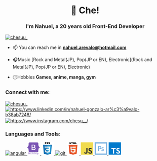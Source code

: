<h1 align="center">👃 Che!</h1>
<h3 align="center">I'm Nahuel, a 20 years old Front-End Developer</h3>

<p align="left"> <a href="https://twitter.com/chesuu_" target="blank"><img src="https://img.shields.io/twitter/follow/chesuu_?logo=twitter&style=for-the-badge" alt="chesuu_" /></a> </p>

- 📫 You can reach me in **nahuel.arevalo@hotmail.com**

- 🎧Music [Rock and Metal(JP), Pop(JP or EN), Electronic](Rock and Metal(JP), Pop(JP or EN), Electronic)

- 🕛Hobbies **Games, anime, manga, gym**

<h3 align="left">Connect with me:</h3>
<p align="left">
<a href="https://twitter.com/chesuu_" target="blank"><img align="center" src="https://raw.githubusercontent.com/rahuldkjain/github-profile-readme-generator/master/src/images/icons/Social/twitter.svg" alt="chesuu_" height="30" width="40" /></a>
<a href="https://linkedin.com/in/https://www.linkedin.com/in/nahuel-gonzalo-ar%c3%a9valo-b38ab7248/" target="blank"><img align="center" src="https://raw.githubusercontent.com/rahuldkjain/github-profile-readme-generator/master/src/images/icons/Social/linked-in-alt.svg" alt="https://www.linkedin.com/in/nahuel-gonzalo-ar%c3%a9valo-b38ab7248/" height="30" width="40" /></a>
<a href="https://instagram.com/https://www.instagram.com/chesu__/" target="blank"><img align="center" src="https://raw.githubusercontent.com/rahuldkjain/github-profile-readme-generator/master/src/images/icons/Social/instagram.svg" alt="https://www.instagram.com/chesu__/" height="30" width="40" /></a>
</p>

<h3 align="left">Languages and Tools:</h3>
<p align="left"> <a href="https://angular.io" target="_blank" rel="noreferrer"> <img src="https://angular.io/assets/images/logos/angular/angular.svg" alt="angular" width="40" height="40"/> </a> <a href="https://getbootstrap.com" target="_blank" rel="noreferrer"> <img src="https://raw.githubusercontent.com/devicons/devicon/master/icons/bootstrap/bootstrap-plain-wordmark.svg" alt="bootstrap" width="40" height="40"/> </a> <a href="https://www.w3schools.com/css/" target="_blank" rel="noreferrer"> <img src="https://raw.githubusercontent.com/devicons/devicon/master/icons/css3/css3-original-wordmark.svg" alt="css3" width="40" height="40"/> </a> <a href="https://git-scm.com/" target="_blank" rel="noreferrer"> <img src="https://www.vectorlogo.zone/logos/git-scm/git-scm-icon.svg" alt="git" width="40" height="40"/> </a> <a href="https://www.w3.org/html/" target="_blank" rel="noreferrer"> <img src="https://raw.githubusercontent.com/devicons/devicon/master/icons/html5/html5-original-wordmark.svg" alt="html5" width="40" height="40"/> </a> <a href="https://developer.mozilla.org/en-US/docs/Web/JavaScript" target="_blank" rel="noreferrer"> <img src="https://raw.githubusercontent.com/devicons/devicon/master/icons/javascript/javascript-original.svg" alt="javascript" width="40" height="40"/> </a> <a href="https://www.photoshop.com/en" target="_blank" rel="noreferrer"> <img src="https://raw.githubusercontent.com/devicons/devicon/master/icons/photoshop/photoshop-line.svg" alt="photoshop" width="40" height="40"/> </a> <a href="https://www.typescriptlang.org/" target="_blank" rel="noreferrer"> <img src="https://raw.githubusercontent.com/devicons/devicon/master/icons/typescript/typescript-original.svg" alt="typescript" width="40" height="40"/> </a> </p>

